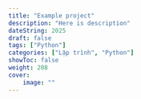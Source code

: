```yaml
---
title: "Example project"
description: "Here is description"
dateString: 2025
draft: false
tags: ["Python"]
categories: ["Lập trình", "Python"]
showToc: false
weight: 208
cover:
    image: ""
--- 
```

